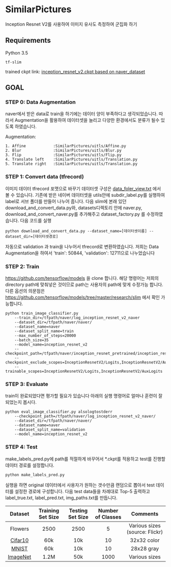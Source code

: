 ﻿# SimilarPictures
Inception Resnet V2를 사용하여 이미지 유사도 측정하여 군집화 하기

## Requirements
Python 3.5
```
tf-slim
```

trained ckpt link: [inception_resnet_v2.ckpt based on naver_dataset](https://1drv.ms/u/s!AtpHpqkl2-8C1wvs5ne0aRNFaA2O)

## GOAL

### STEP 0: Data Augmentation

naver에서 받은 data로 train을 하기에는 데이터 양이 부족하다고 생각되었습니다. 따라서 Augmentation을 활용하여
데이터셋을 늘리고 다양한 환경에서도 분류가 될수 있도록 하였습니다.

Augmentation:

    1. Affine            :SimilarPictures/uitls/Affine.py
    2. Blur              :SimilarPictures/uitls/Blur.py
    3. Flip              :SimilarPictures/uitls/Flip.py
    4. Translate left    :SimilarPictures/uitls/Translation.py
    5. Translate right   :SimilarPictures/uitls/Translation.py

### STEP 1: Convert data (tfrecord)

이미지 데이터 tfrecord 포맷으로 바꾸기
데이터셋 구성은 [data_foler_view.txt](https://github.com/jaemin93/SimilarPictures/blob/master/data_folder_view.txt) 에서 볼 수 있습니다.
기존에 받은 네이버 데이터셋을 utils안에 subdir_label.py를 실행하여 label로 서브 폴더를 만들어 나누어 줍니다. 
다음 slim에 본래 있던 download_and_convert_data.py와, datasets디렉토리 안에 naver.py, download_and_convert_naver.py를 추가해주고 dataset_factory.py 를 수정하였습니다. 다음 코드를 실행

```
python download_and_convert_data.py --dataset_name=[데이터셋이름] --dataset_dir=[데이터셋경로]
```

자동으로 validation 과 train을 나누어서 tfrecord로 변환하였습니다. 저희는 Data Augmentation을 하여서
'train': 50844, 'validation': 12711으로 나누었습니다 


### STEP 2: Train

https://github.com/tensorflow/models 을 clone 합니다.
해당 명령어는 저희의 directory path에 맞춰넣은 것이므로 path는 사용자의 path에 맞게 수정가능 합니다.
다른 옵션의 의문점은 https://github.com/tensorflow/models/tree/master/research/slim 에서 확인 가능합니다.


```
python train_image_classifier.py 
    --train_dir=/tfpath/naver/log_inception_resnet_v2_naver 
    --dataset_dir=/tfpath/naver/naver/ 
    --dataset_name=naver 
    --dataset_split_name=train 
    --max_number_of_steps=20000  
    --batch_size=35 
    --model_name=inception_resnet_v2 
    --checkpoint_path=/tfpath/naver/inception_resnet_pretrained/inception_resnet_v2_2016_08_30.ckpt 
    --checkpoint_exclude_scopes=InceptionResnetV2/Logits,InceptionResnetV2/AuxLogits 
    --trainable_scopes=InceptionResnetV2/Logits,InceptionResnetV2/AuxLogits
```


### STEP 3: Evaluate

train이 완료되었다면 평가할 필요가 있습니다 아래의 실행 명령어로 얼마나 훈련이 잘되었는지 봅시다.

```
python eval_image_classifier.py alsologtostderr 
    --checkpoint_path=/tfpath/naver/log_inception_resnet_v2_naver/ 
    --dataset_dir=/tfpath/naver/naver/ 
    --dataset_name=naver 
    --dataset_split_name=validation 
    --model_name=inception_resnet_v2
```

### STEP 4: Test

make_labels_pred.py에 path를 적절하게 바꾸어서 *.ckpt를 적용하고 test를 진행할 데이터 경로를 설정합니다.

```
python make_labels_pred.py
```

실행을 하면 original 데이터에서 사용자가 원하는 갯수만큼 랜덤으로 뽑아서 test 데이터를 설정한 경로에 구성합니다.
다음 test data들을 차례대로 Top-5 출력하고 label_true.txt, label_pred.txt, img_paths.txt를 만듭니다.

Dataset | Training Set Size | Testing Set Size | Number of Classes | Comments
:------:|:---------------:|:---------------------:|:-----------:|:-----------:
Flowers|2500 | 2500 | 5 | Various sizes (source: Flickr)
[Cifar10](https://www.cs.toronto.edu/~kriz/cifar.html) | 60k| 10k | 10 |32x32 color
[MNIST](http://yann.lecun.com/exdb/mnist/)| 60k | 10k | 10 | 28x28 gray
[ImageNet](http://www.image-net.org/challenges/LSVRC/2012/)|1.2M| 50k | 1000 | Various sizes
